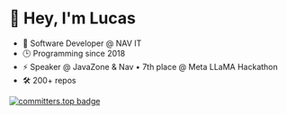 # 👋 Hey, I'm Lucas

- 🧠 Software Developer @ NAV IT
- 🕒 Programming since 2018
- ⚡ Speaker @ JavaZone & Nav • 7th place @ Meta LLaMA Hackathon
- 🛠️ 200+ repos

[![committers.top badge](https://user-badge.committers.top/norway/Lucas8448.svg)](https://user-badge.committers.top/norway/Lucas8448)
